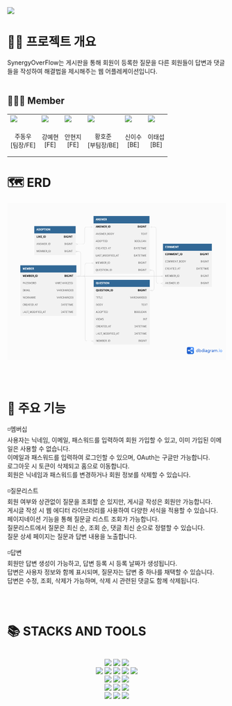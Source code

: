 <img src="https://capsule-render.vercel.app/api?type=waving&color=auto&height=200&section=header&text=SynergeOverFlow&fontSize=90" />

# 👨‍💻 프로젝트 개요

SynergyOverFlow는 게시판을 통해 회원이 등록한 질문을 다른 회원들이
답변과 댓글들을 작성하여 해결법을 제시해주는 웹 어플레케이션입니다.
<br>
<br>

## 🧑🏻‍💻 Member

<table>
<tbody>
    <tr>
        <td>
            <a href="https://github.com/DongwooJoo">
                <img src="https://github.com/DongwooJoo.png" width="70px" />
            </a>
        </td>
        <td>
            <a href="https://github.com/YeaHkode">
                <img src="https://github.com/YeaHkode.png" width="70px" />
            </a>
        </td>
        <td>
            <a href="https://github.com/hjthebunny">
                <img src="https://github.com/hjthebunny.png" width="70px" />
            </a>
        </td>
        <td>
            <a href="https://github.com/hwanghojun">
                <img src="https://github.com/hwanghojun.png" width="70px" />
            </a>
        </td>
        <td>
            <a href="https://github.com/isu-nice">
                <img src="https://github.com/isu-nice.png" width="70px" />
            </a>
        </td>
        <td>
            <a href="https://github.com/Mason3144">
                <img src="https://github.com/Mason3144.png" width="70px" />
            </a>
        </td>
    </tr>
    <tr>
        <td><p align="center">주동우<br>[팀장/FE]</p></td>
        <td><p align="center">강예현<br>[FE]</p></td>
        <td><p align="center">안현지<br>[FE]</p></td>
        <td><p align="center">황호준<br>[부팀장/BE]</p></td>
        <td><p align="center">신이수<br>[BE]</p></td>
        <td><p align="center">이태섭<br>[BE]</p></td>
    </tr>
</tbody>
</table>


# 🗺️ ERD
<img src=".github/ERD.png">
<br>

[//]: # (<div align=center><h1>📚 STACKS AND TOOLS</h1></div>)
<br>
<br>

# 📌 주요 기능

◽멤버십<br>
사용자는 닉네임, 이메일, 패스워드를 입력하여 회원 가입할 수 있고, 이미 가입된 이메일은 사용할 수 없습니다.<br>
이메일과 패스워드를 입력하여 로그인할 수 있으며, OAuth는 구글만 가능합니다.<br>
로그아웃 시 토큰이 삭제되고 홈으로 이동합니다.<br>
회원은 닉네임과 패스워드를 변경하거나 회원 정보를 삭제할 수 있습니다.<br>
<br>
◽질문리스트<br>
회원 여부와 상관없이 질문을 조회할 순 있지만, 게시글 작성은 회원만 가능합니다.<br>
게시글 작성 시 웹 에디터 라이브러리를 사용하여 다양한 서식을 적용할 수 있습니다.<br>
페이지네이션 기능을 통해 질문글 리스트 조회가 가능합니다.<br>
질문리스트에서 질문은 최신 순, 조회 순, 댓글 최신 순으로 정렬할 수 있습니다.<br>
질문 상세 페이지는 질문과 답변 내용을 노출합니다.<br>
<br>
◽답변<br>
회원만 답변 생성이 가능하고, 답변 등록 시 등록 날짜가 생성됩니다.<br>
답변은 사용자 정보와 함께 표시되며, 질문자는 답변 중 하나를 채택할 수 있습니다.<br>
답변은 수정, 조회, 삭제가 가능하며, 삭제 시 관련된 댓글도 함께 삭제됩니다.<br>

<br>
<br>

# 📚 STACKS AND TOOLS

<br>
<div align=center> 

<img src="https://img.shields.io/badge/spring-6DB33F?style=for-the-badge&logo=spring&logoColor=white">
<img src="https://img.shields.io/badge/spring boot-6DB33F?style=for-the-badge&logo=spring-boot&logoColor=white">
<img src="https://img.shields.io/badge/spring security-6DB33F?style=for-the-badge&logo=spring-security&logoColor=white">
<br>

  <img src="https://img.shields.io/badge/html5-E34F26?style=for-the-badge&logo=html5&logoColor=white"> 
  <img src="https://img.shields.io/badge/css-1572B6?style=for-the-badge&logo=css3&logoColor=white"> 
  <img src="https://img.shields.io/badge/javascript-F7DF1E?style=for-the-badge&logo=javascript&logoColor=black">
  <img src="https://img.shields.io/badge/react-61DAFB?style=for-the-badge&logo=react&logoColor=black">
      <img src="https://img.shields.io/badge/styledComponent-DB7093?style=for-the-badge&logo=styled-components&logoColor=black">
<br>

  <img src="https://img.shields.io/badge/amazonaws-232F3E?style=for-the-badge&logo=amazonaws&logoColor=white"> 
<img src="https://img.shields.io/badge/aws s3-569A31?style=for-the-badge&logo=amazons3&logoColor=white">
<img src="https://img.shields.io/badge/aws ec2-FF9900?style=for-the-badge&logo=amazonec2&logoColor=white">



<br>
<img src="https://img.shields.io/badge/github-181717?style=for-the-badge&logo=github&logoColor=white">
  <img src="https://img.shields.io/badge/git-F05032?style=for-the-badge&logo=git&logoColor=white">
<img src="https://img.shields.io/badge/ubuntu-E95420?style=for-the-badge&logo=ubuntu&logoColor=white">
  <br>
<img src="https://img.shields.io/badge/notion-000000?style=for-the-badge&logo=notion&logoColor=white">
<img src="https://img.shields.io/badge/discord-5865F2?style=for-the-badge&logo=discord&logoColor=white">
<img src="https://img.shields.io/badge/zoom-2D8CFF?style=for-the-badge&logo=zoom&logoColor=white">
</div>
<br>
<br>


<br>

